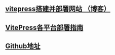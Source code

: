 ## [vitepress搭建并部署网站 （博客）](https://docs.bugdesigner.cn/docs/Tutorial/vitepress.html#%E5%89%8D%E8%A8%80)

## [VitePress各平台部署指南](https://vitepress.dev/zh/guide/deploy#github-pages)

## [Github地址](https://github.com/GitHubAsural/VitePressDocs)
